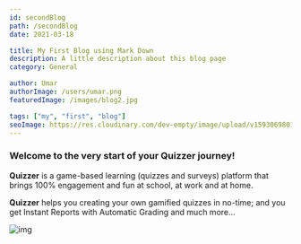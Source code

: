 ```yaml
---
id: secondBlog
path: /secondBlog
date: 2021-03-18

title: My First Blog using Mark Down
description: A little description about this blog page
category: General

author: Umar
authorImage: /users/umar.png
featuredImage: /images/blog2.jpg

tags: ["my", "first", "blog"]
seoImage: https://res.cloudinary.com/dev-empty/image/upload/v1593069801/explore-learning.jpg
---
```


### Welcome to the very start of your Quizzer journey!

**Quizzer** is a game-based learning (quizzes and surveys) platform that brings 100% engagement and fun at school, at work and at home.

**Quizzer** helps you creating your own gamified quizzes in no-time; and you get Instant Reports with Automatic Grading and much more...

![img](/images/blog.jpg)